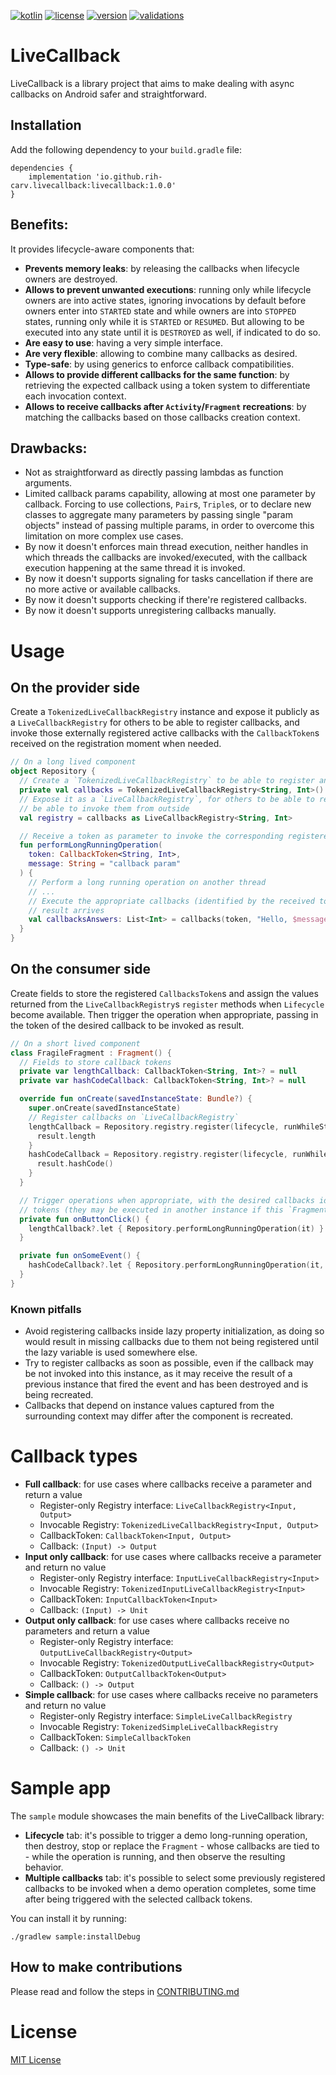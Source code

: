 [![kotlin](https://img.shields.io/badge/Kotlin-grey.svg?logo=kotlin&logoColor=lightgrey)](https://kotlinlang.org)
[![license](https://img.shields.io/badge/License-The%20MIT%20License-blue.svg)](https://github.com/rih-carv/LiveCallback/blob/main/LICENSE)
[![version](https://img.shields.io/github/v/release/rih-carv/LiveCallback?label=Latest%20version&logo=gradle&logoColor=lightgrey)](https://github.com/rih-carv/LiveCallback/releases)
[![validations](https://github.com/rih-carv/LiveCallback/actions/workflows/validations.yml/badge.svg?branch=main)](https://github.com/rih-carv/LiveCallback/actions/workflows/validations.yml)

# LiveCallback
LiveCallback is a library project that aims to make dealing with async callbacks on Android safer
and straightforward.

## Installation
Add the following dependency to your `build.gradle` file:

```
dependencies {
    implementation 'io.github.rih-carv.livecallback:livecallback:1.0.0'
}
```

## Benefits:
It provides lifecycle-aware components that:
- **Prevents memory leaks**: by releasing the callbacks when lifecycle owners are destroyed.
- **Allows to prevent unwanted executions**: running only while lifecycle owners are into active
  states, ignoring invocations by default before owners enter into `STARTED` state and while
  owners are into `STOPPED` states, running only while it is `STARTED` or `RESUMED`. But allowing to
  be executed into any state until it is `DESTROYED` as well, if indicated to do so.
- **Are easy to use**: having a very simple interface.
- **Are very flexible**: allowing to combine many callbacks as desired.
- **Type-safe**: by using generics to enforce callback compatibilities.
- **Allows to provide different callbacks for the same function**: by retrieving the expected
  callback using a token system to differentiate each invocation context.
- **Allows to receive callbacks after `Activity`/`Fragment` recreations**: by matching the callbacks
  based on those callbacks creation context.

## Drawbacks:
- Not as straightforward as directly passing lambdas as function arguments.
- Limited callback params capability, allowing at most one parameter by callback. Forcing to use
  collections, `Pair`s, `Triple`s, or to declare new classes to aggregate many parameters by passing
  single "param objects" instead of passing multiple params, in order to overcome this limitation on
  more complex use cases.
- By now it doesn't enforces main thread execution, neither handles in which threads the callbacks
  are invoked/executed, with the callback execution happening at the same thread it is invoked.
- By now it doesn't supports signaling for tasks cancellation if there are no more active or
  available callbacks.
- By now it doesn't supports checking if there're registered callbacks.
- By now it doesn't supports unregistering callbacks manually.

# Usage
## On the provider side
Create a `TokenizedLiveCallbackRegistry` instance and expose it publicly as a `LiveCallbackRegistry`
for others to be able to register callbacks, and invoke those externally registered active callbacks
with the `CallbackToken`s received on the registration moment when needed.

```kotlin
// On a long lived component
object Repository {
  // Create a `TokenizedLiveCallbackRegistry` to be able to register and invoke registered callbacks
  private val callbacks = TokenizedLiveCallbackRegistry<String, Int>()
  // Expose it as a `LiveCallbackRegistry`, for others to be able to register callbacks, but don't
  // be able to invoke them from outside
  val registry = callbacks as LiveCallbackRegistry<String, Int>

  // Receive a token as parameter to invoke the corresponding registered callbacks
  fun performLongRunningOperation(
    token: CallbackToken<String, Int>,
    message: String = "callback param"
  ) {
    // Perform a long running operation on another thread
    // ...
    // Execute the appropriate callbacks (identified by the received token) when task completes and
    // result arrives
    val callbacksAnswers: List<Int> = callbacks(token, "Hello, $message!")
  }
}
```

## On the consumer side
Create fields to store the registered `CallbacksToken`s and assign the values returned from the
`LiveCallbackRegistry`s `register` methods when `Lifecycle` become available. Then trigger the
operation when appropriate, passing in the token of the desired callback to be invoked as result.

```kotlin
// On a short lived component
class FragileFragment : Fragment() {
  // Fields to store callback tokens
  private var lengthCallback: CallbackToken<String, Int>? = null
  private var hashCodeCallback: CallbackToken<String, Int>? = null

  override fun onCreate(savedInstanceState: Bundle?) {
    super.onCreate(savedInstanceState)
    // Register callbacks on `LiveCallbackRegistry`
    lengthCallback = Repository.registry.register(lifecycle, runWhileStopped = true) { result ->
      result.length
    }
    hashCodeCallback = Repository.registry.register(lifecycle, runWhileStopped = true) { result ->
      result.hashCode()
    }
  }

  // Trigger operations when appropriate, with the desired callbacks identified by their respective
  // tokens (they may be executed in another instance if this `Fragment` is recreated)
  private fun onButtonClick() {
    lengthCallback?.let { Repository.performLongRunningOperation(it) }
  }

  private fun onSomeEvent() {
    hashCodeCallback?.let { Repository.performLongRunningOperation(it, "custom param") }
  }
}
```

### Known pitfalls
- Avoid registering callbacks inside lazy property initialization, as doing so would result in
  missing callbacks due to them not being registered until the lazy variable is used somewhere else.
- Try to register callbacks as soon as possible, even if the callback may be not invoked into this
  instance, as it may receive the result of a previous instance that fired the event and has been
  destroyed and is being recreated.
- Callbacks that depend on instance values captured from the surrounding context may differ after
  the component is recreated.

# Callback types
- __Full callback__: for use cases where callbacks receive a parameter and return a value
  - Register-only Registry interface: `LiveCallbackRegistry<Input, Output>`
  - Invocable Registry: `TokenizedLiveCallbackRegistry<Input, Output>`
  - CallbackToken: `CallbackToken<Input, Output>`
  - Callback: `(Input) -> Output`
- __Input only callback__: for use cases where callbacks receive a parameter and return no value
  - Register-only Registry interface: `InputLiveCallbackRegistry<Input>`
  - Invocable Registry: `TokenizedInputLiveCallbackRegistry<Input>`
  - CallbackToken: `InputCallbackToken<Input>`
  - Callback: `(Input) -> Unit`
- __Output only callback__: for use cases where callbacks receive no parameters and return a value
  - Register-only Registry interface: `OutputLiveCallbackRegistry<Output>`
  - Invocable Registry: `TokenizedOutputLiveCallbackRegistry<Output>`
  - CallbackToken: `OutputCallbackToken<Output>`
  - Callback: `() -> Output`
- __Simple callback__: for use cases where callbacks receive no parameters and return no value
  - Register-only Registry interface: `SimpleLiveCallbackRegistry`
  - Invocable Registry: `TokenizedSimpleLiveCallbackRegistry`
  - CallbackToken: `SimpleCallbackToken`
  - Callback: `() -> Unit`

# Sample app
The `sample` module showcases the main benefits of the LiveCallback library:
- __Lifecycle__ tab: it's possible to trigger a demo long-running operation, then destroy, stop or
  replace the `Fragment` - whose callbacks are tied to - while the operation is running, and then
  observe the resulting behavior.
- __Multiple callbacks__ tab: it's possible to select some previously registered callbacks to be
  invoked when a demo operation completes, some time after being triggered with the selected
  callback tokens.

You can install it by running:

```
./gradlew sample:installDebug
```

## How to make contributions
Please read and follow the steps in [CONTRIBUTING.md](/CONTRIBUTING.md)

# License
[MIT License](/LICENSE)